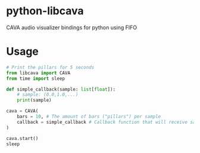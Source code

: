 # python-libcava
CAVA audio visualizer bindings for python using FIFO

# Usage

```python
# Print the pillars for 5 seconds
from libcava import CAVA
from time import sleep

def simple_callback(sample: list[float]):
    # sample: (0.0,1.0,...)
    print(sample)

cava = CAVA(
    bars = 10, # The amount of bars ("pillars") per sample
    callback = simple_callback # Callback function that will receive samples ranging 0-1 
)

cava.start()
sleep
```